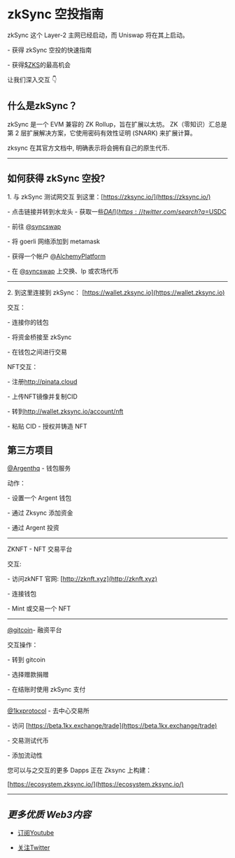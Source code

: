 # zkSync 空投指南

zkSync 这个 Layer-2 主网已经启动，而 Uniswap 将在其上启动。

\- 获得 zkSync 空投的快速指南

\- 获得[$ZKS](https://twitter.com/search?q=%24ZKS&src=cashtag_click)的最高机会

让我们深入交互 👇

## 什么是zkSync？

zkSync 是一个 EVM 兼容的 ZK Rollup，旨在扩展以太坊。 ZK（零知识）汇总是第 2 层扩展解决方案，它使用密码有效性证明 (SNARK) 来扩展计算。

zksync 在其官方文档中, 明确表示将会拥有自己的原生代币.

* * *

## 如何获得 zkSync 空投?

1\. 与 zkSync 测试网交互 到这里：[https://zksync.io/](https://zksync.io/)

\- 点击链接并转到水龙头 - 获取一些[$DAI](https://twitter.com/search?q=%24DAI&src=cashtag_click)或[$USDC](https://twitter.com/search?q=%24USDC&src=cashtag_click)

\- 前往 [@syncswap](https://twitter.com/syncswap)

\- 将 goerli 网络添加到 metamask

\- 获得一个帐户 [@AlchemyPlatform](https://twitter.com/AlchemyPlatform)

\- 在 [@syncswap](https://twitter.com/syncswap) 上交换、lp 或农场代币

* * *

2\. 到这里连接到 zkSync： [https://wallet.zksync.io](https://wallet.zksync.io)

交互：

\- 连接你的钱包

\- 将资金桥接至 zkSync

\- 在钱包之间进行交易

NFT交互：

\- 注册[http://](https://t.co/MK47l4wDL5)[pinata.cloud](http://pinata.cloud)

\- 上传NFT镜像并复制CID

\- 转到[http://](https://t.co/h9hKrEWTrF)[wallet.zksync.io/account/nft](http://wallet.zksync.io/account/nft)

\- 粘贴 CID - 授权并铸造 NFT

## 第三方项目

[@Argenthq](https://twitter.com/argentHQ) - 钱包服务

动作：

\- 设置一个 Argent 钱包

\- 通过 Zksync 添加资金

\- 通过 Argent 投资

* * *

ZKNFT - NFT 交易平台

交互:

\- 访问zkNFT 官网: [http://zknft.xyz](http://zknft.xyz)

\- 连接钱包

\- Mint 或交易一个 NFT

* * *

[@gitcoin](https://twitter.com/gitcoin)\- 融资平台

交互操作：

\- 转到 gitcoin

\- 选择赠款捐赠

\- 在结账时使用 zkSync 支付

* * *

[@1kxprotocol](https://twitter.com/1kxprotocol) - 去中心交易所

\- 访问 [https://beta.1kx.exchange/trade](https://beta.1kx.exchange/trade)

\- 交易测试代币

\- 添加流动性

您可以与之交互的更多 Dapps 正在 Zksync 上构建：

[https://ecosystem.zksync.io/](https://ecosystem.zksync.io/)

* * *

## *更多优质 Web3内容*

*   [订阅Youtube](https://www.youtube.com/channel/UCDrmDcLjnmIQk-xtNuJ42Sw)
    
*   [关注Twitter](https://twitter.com/AntCaveClub)